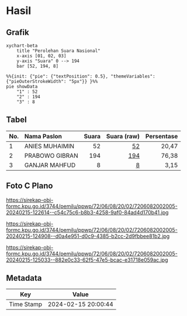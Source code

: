 # Hasil

## Grafik

```mermaid
xychart-beta
    title "Perolehan Suara Nasional"
    x-axis [01, 02, 03]
    y-axis "Suara" 0 --> 194
    bar [52, 194, 8]
```

```mermaid
%%{init: {"pie": {"textPosition": 0.5}, "themeVariables": {"pieOuterStrokeWidth": "5px"}} }%%
pie showData
    "1" : 52
    "2" : 194
    "3" : 8
```

## Tabel

| No. | Nama Paslon    | Suara | Suara (raw) | Persentase |
|:--- |:-------------- | -----:| -----------:| ----------:|
| 1   | ANIES MUHAIMIN | 52    | [52][p-1]   | 20,47      |
| 2   | PRABOWO GIBRAN | 194   | [194][p-2]  | 76,38      |
| 3   | GANJAR MAHFUD  | 8     | [8][p-3]    | 3,15       |


[p-1]: https://github.com/gigit-pemilu/pemilu-2024/blob/main/pilpres/hitung-suara/sub/72-sulawesi-tengah/sub/06-morowali/sub/08-bungku-barat/sub/2002-wosu/sub/005-tps/sub/paslon-1.txt
[p-2]: https://github.com/gigit-pemilu/pemilu-2024/blob/main/pilpres/hitung-suara/sub/72-sulawesi-tengah/sub/06-morowali/sub/08-bungku-barat/sub/2002-wosu/sub/005-tps/sub/paslon-2.txt
[p-3]: https://github.com/gigit-pemilu/pemilu-2024/blob/main/pilpres/hitung-suara/sub/72-sulawesi-tengah/sub/06-morowali/sub/08-bungku-barat/sub/2002-wosu/sub/005-tps/sub/paslon-3.txt

## Foto C Plano

https://sirekap-obj-formc.kpu.go.id/3744/pemilu/ppwp/72/06/08/20/02/7206082002005-20240215-122614--c54c75c6-b8b3-4258-9af0-84ad4d170b41.jpg

https://sirekap-obj-formc.kpu.go.id/3744/pemilu/ppwp/72/06/08/20/02/7206082002005-20240215-124908--d0a4e951-d0c9-4385-b2cc-2d9fbbee81b2.jpg

https://sirekap-obj-formc.kpu.go.id/3744/pemilu/ppwp/72/06/08/20/02/7206082002005-20240215-125033--882e0c33-62f5-47e5-bcac-e31718e059ac.jpg


## Metadata

| Key        | Value               |
| ---------- | ------------------- |
| Time Stamp | 2024-02-15 20:00:44 |



